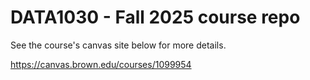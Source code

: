 # DATA1030 - Fall 2025 course repo

See the course's canvas site below for more details.

https://canvas.brown.edu/courses/1099954
